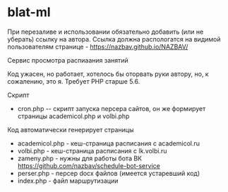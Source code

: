 # blat-ml


При перезаливе и использовании обязательно добавить (или не уберать) ссылку на автора. Ссылка должна распологатся на видимой пользователям странице - https://nazbav.github.io/NAZBAV/

Сервис просмотра распиаания занятий

Код ужасен, но работает, хотелось бы оторвать руки автору, но, к сожалению, это я. Требует PHP старше 5.6.

Скрипт
  - cron.php -- скрипт запуска персера сайтов, он же формирует страницы academicol.php и volbi.php

Код автоматически генерирует страницы
  - academicol.php - кеш-страница расписания с academicol.ru
  - volbi.php - кеш-страница расписания с lk.volbi.ru
  - zameny.php - нужны для работы бота ВК https://github.com/nazbav/schedule-bot-service
  - perser.php - персер docx файлов (имеется устаревший код)
  - index.php - файл маршрутизации

